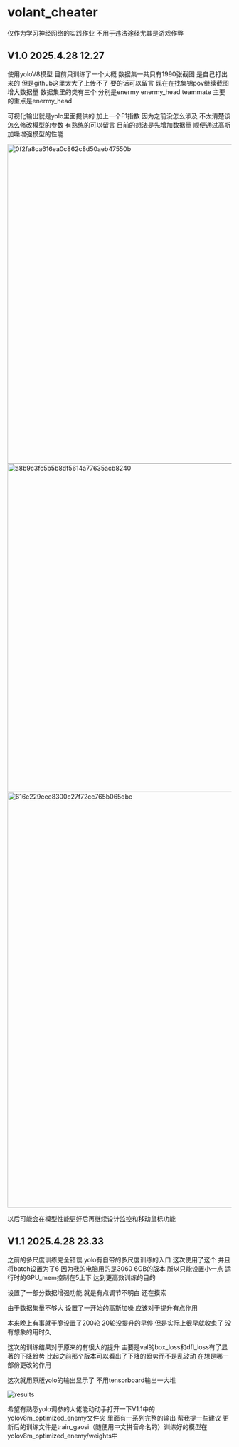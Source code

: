 # volant_cheater

仅作为学习神经网络的实践作业 不用于违法途径尤其是游戏作弊

## V1.0 2025.4.28 12.27

使用yoloV8模型 目前只训练了一个大概 
数据集一共只有1990张截图 是自己打出来的 但是github这里太大了上传不了 要的话可以留言 现在在找集锦pov继续截图增大数据量
数据集里的类有三个 分别是enermy enermy_head teammate 主要的重点是enermy_head

可视化输出就是yolo里面提供的 加上一个F1指数 因为之前没怎么涉及 不太清楚该怎么修改模型的参数 有熟练的可以留言
目前的想法是先增加数据量 顺便通过高斯加噪增强模型的性能

<img width="716" alt="0f2fa8ca616ea0c862c8d50aeb47550b" src="https://github.com/user-attachments/assets/162e8e8f-88cb-45be-8f92-11a05cf48ccf" />
<img width="737" alt="a8b9c3fc5b5b8df5614a77635acb8240" src="https://github.com/user-attachments/assets/4dd790d6-38d3-48f0-b328-7ab9e46e3714" />
<img width="933" alt="616e229eee8300c27f72cc765b065dbe" src="https://github.com/user-attachments/assets/9305101d-a4f4-413d-ba75-19cb829ada9f" />

以后可能会在模型性能更好后再继续设计监控和移动鼠标功能

## V1.1 2025.4.28 23.33

之前的多尺度训练完全错误 yolo有自带的多尺度训练的入口 这次使用了这个 并且将batch设置为了6 因为我的电脑用的是3060 6GB的版本 所以只能设置小一点 运行时的GPU_mem控制在5上下 达到更高效训练的目的

设置了一部分数据增强功能 就是有点调节不明白 还在摸索 

由于数据集量不够大 设置了一开始的高斯加噪 应该对于提升有点作用

本来晚上有事就干脆设置了200轮 20轮没提升的早停 但是实际上很早就收束了 没有想象的用时久

这次的训练结果对于原来的有很大的提升 主要是val的box_loss和dfl_loss有了显著的下降趋势 比起之前那个版本可以看出了下降的趋势而不是乱波动 在想是哪一部份更改的作用 

这次就用原版yolo的输出显示了 不用tensorboard输出一大堆

![results](https://github.com/user-attachments/assets/b224c03f-227b-4792-a21e-c1bdb7560662)

希望有熟悉yolo调参的大佬能动动手打开一下V1.1中的yolov8m_optimized_enemy文件夹 里面有一系列完整的输出 帮我提一些建议 更新后的训练文件是train_gaosi（随便用中文拼音命名的）训练好的模型在yolov8m_optimized_enemy/weights中 
